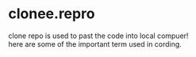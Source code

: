 # clonee.repro
clone repo is used to past the code into local compuer!
<br>
here are some of the important term used in cording.
